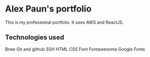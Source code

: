 # Alex Paun's portfolio

This is my professional portfolio. It uses AWS and ReactJS.

## Technologies used

Brew
Git and github
SSH
HTML
CSS
Font Fontawesome
Google Fonts
